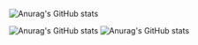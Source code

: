 ![Anurag's GitHub stats](https://github-readme-stats.vercel.app/api?username=dewaasmara589&show_icons=true&theme=radical)


![Anurag's GitHub stats](https://github-readme-stats.vercel.app/api/top-langs/?username=dewaasmara589&layout=compact&theme=radical)
![Anurag's GitHub stats](https://github-readme-stats.vercel.app/api/top-langs/?username=dewaasmara589&theme=radical)
